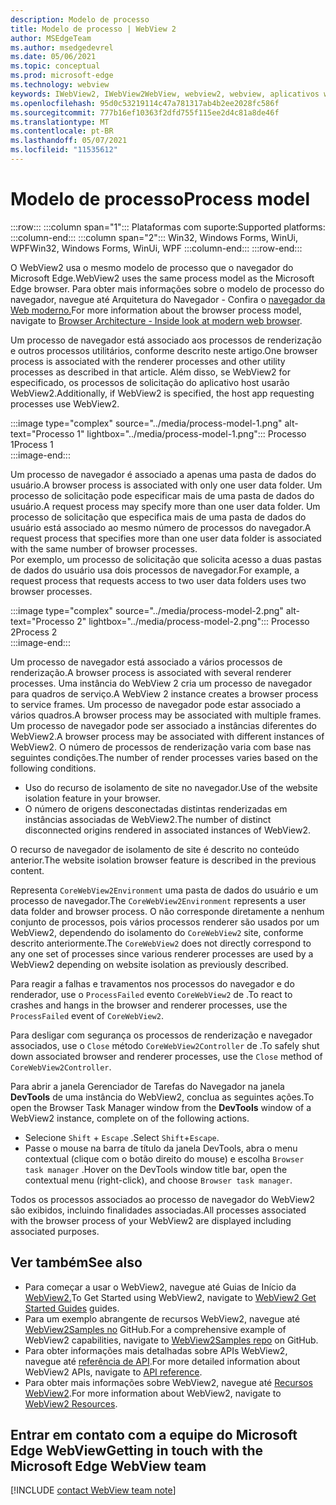 ```yaml
---
description: Modelo de processo
title: Modelo de processo | WebView 2
author: MSEdgeTeam
ms.author: msedgedevrel
ms.date: 05/06/2021
ms.topic: conceptual
ms.prod: microsoft-edge
ms.technology: webview
keywords: IWebView2, IWebView2WebView, webview2, webview, aplicativos wpf, wpf, edge, ICoreWebView2, ICoreWebView2Host, controle de navegador, html de borda
ms.openlocfilehash: 95d0c53219114c47a781317ab4b2ee2028fc586f
ms.sourcegitcommit: 777b16ef10363f2dfd755f115ee2d4c81a8de46f
ms.translationtype: MT
ms.contentlocale: pt-BR
ms.lasthandoff: 05/07/2021
ms.locfileid: "11535612"
---
```

# <a name="process-model"></a><span data-ttu-id="d6096-104">Modelo de processo</span><span class="sxs-lookup"><span data-stu-id="d6096-104">Process model</span></span>  

:::row:::
   :::column span="1":::
      <span data-ttu-id="d6096-105">Plataformas com suporte:</span><span class="sxs-lookup"><span data-stu-id="d6096-105">Supported platforms:</span></span>
   :::column-end:::
   :::column span="2":::
      <span data-ttu-id="d6096-106">Win32, Windows Forms, WinUi, WPF</span><span class="sxs-lookup"><span data-stu-id="d6096-106">Win32, Windows Forms, WinUi, WPF</span></span>
   :::column-end:::
:::row-end:::  

<span data-ttu-id="d6096-107">O WebView2 usa o mesmo modelo de processo que o navegador do Microsoft Edge.</span><span class="sxs-lookup"><span data-stu-id="d6096-107">WebView2 uses the same process model as the Microsoft Edge browser.</span></span>  <span data-ttu-id="d6096-108">Para obter mais informações sobre o modelo de processo do navegador, navegue até Arquitetura do Navegador - Confira o [navegador da Web moderno.][GoogleDeveloperWebUpdates201809InsideBrowserPart1BrowserArchitecture]</span><span class="sxs-lookup"><span data-stu-id="d6096-108">For more information about the browser process model, navigate to [Browser Architecture - Inside look at modern web browser][GoogleDeveloperWebUpdates201809InsideBrowserPart1BrowserArchitecture].</span></span>  

<span data-ttu-id="d6096-109">Um processo de navegador está associado aos processos de renderização e outros processos utilitários, conforme descrito neste artigo.</span><span class="sxs-lookup"><span data-stu-id="d6096-109">One browser process is associated with the renderer processes and other utility processes as described in that article.</span></span>  <span data-ttu-id="d6096-110">Além disso, se WebView2 for especificado, os processos de solicitação do aplicativo host usarão WebView2.</span><span class="sxs-lookup"><span data-stu-id="d6096-110">Additionally, if WebView2 is specified, the host app requesting processes use WebView2.</span></span>  

:::image type="complex" source="../media/process-model-1.png" alt-text="Processo 1" lightbox="../media/process-model-1.png":::
   <span data-ttu-id="d6096-112">Processo 1</span><span class="sxs-lookup"><span data-stu-id="d6096-112">Process 1</span></span>  
:::image-end:::    

<span data-ttu-id="d6096-113">Um processo de navegador é associado a apenas uma pasta de dados do usuário.</span><span class="sxs-lookup"><span data-stu-id="d6096-113">A browser process is associated with only one user data folder.</span></span>  <span data-ttu-id="d6096-114">Um processo de solicitação pode especificar mais de uma pasta de dados do usuário.</span><span class="sxs-lookup"><span data-stu-id="d6096-114">A request process may specify more than one user data folder.</span></span>  <span data-ttu-id="d6096-115">Um processo de solicitação que especifica mais de uma pasta de dados do usuário está associado ao mesmo número de processos do navegador.</span><span class="sxs-lookup"><span data-stu-id="d6096-115">A request process that specifies more than one user data folder is associated with the same number of browser processes.</span></span>  
<span data-ttu-id="d6096-116">Por exemplo, um processo de solicitação que solicita acesso a duas pastas de dados do usuário usa dois processos de navegador.</span><span class="sxs-lookup"><span data-stu-id="d6096-116">For example, a request process that requests access to two user data folders uses two browser processes.</span></span>  

:::image type="complex" source="../media/process-model-2.png" alt-text="Processo 2" lightbox="../media/process-model-2.png":::
   <span data-ttu-id="d6096-118">Processo 2</span><span class="sxs-lookup"><span data-stu-id="d6096-118">Process 2</span></span>  
:::image-end:::    

<span data-ttu-id="d6096-119">Um processo de navegador está associado a vários processos de renderização.</span><span class="sxs-lookup"><span data-stu-id="d6096-119">A browser process is associated with several renderer processes.</span></span>  <span data-ttu-id="d6096-120">Uma instância do WebView 2 cria um processo de navegador para quadros de serviço.</span><span class="sxs-lookup"><span data-stu-id="d6096-120">A WebView 2 instance creates a browser process to service frames.</span></span>  <span data-ttu-id="d6096-121">Um processo de navegador pode estar associado a vários quadros.</span><span class="sxs-lookup"><span data-stu-id="d6096-121">A browser process may be associated with multiple frames.</span></span>  <span data-ttu-id="d6096-122">Um processo de navegador pode ser associado a instâncias diferentes do WebView2.</span><span class="sxs-lookup"><span data-stu-id="d6096-122">A browser process may be associated with different instances of WebView2.</span></span>  <span data-ttu-id="d6096-123">O número de processos de renderização varia com base nas seguintes condições.</span><span class="sxs-lookup"><span data-stu-id="d6096-123">The number of render processes varies based on the following conditions.</span></span>  

*   <span data-ttu-id="d6096-124">Uso do recurso de isolamento de site no navegador.</span><span class="sxs-lookup"><span data-stu-id="d6096-124">Use of the website isolation feature in your browser.</span></span>  
*   <span data-ttu-id="d6096-125">O número de origens desconectadas distintas renderizadas em instâncias associadas de WebView2.</span><span class="sxs-lookup"><span data-stu-id="d6096-125">The number of distinct disconnected origins rendered in associated instances of WebView2.</span></span>  
    
<span data-ttu-id="d6096-126">O recurso de navegador de isolamento de site é descrito no conteúdo anterior.</span><span class="sxs-lookup"><span data-stu-id="d6096-126">The website isolation browser feature is described in the previous content.</span></span> 
<!--todo:  which previous content?  -->  

<span data-ttu-id="d6096-127">Representa `CoreWebView2Environment` uma pasta de dados do usuário e um processo de navegador.</span><span class="sxs-lookup"><span data-stu-id="d6096-127">The `CoreWebView2Environment` represents a user data folder and browser process.</span></span>  <span data-ttu-id="d6096-128">O não corresponde diretamente a nenhum conjunto de processos, pois vários processos renderer são usados por um WebView2, dependendo do isolamento do `CoreWebView2` site, conforme descrito anteriormente.</span><span class="sxs-lookup"><span data-stu-id="d6096-128">The `CoreWebView2` does not directly correspond to any one set of processes since various renderer processes are used by a WebView2 depending on website isolation as previously described.</span></span>  

<span data-ttu-id="d6096-129">Para reagir a falhas e travamentos nos processos do navegador e do renderador, use o `ProcessFailed` evento `CoreWebView2` de .</span><span class="sxs-lookup"><span data-stu-id="d6096-129">To react to crashes and hangs in the browser and renderer processes, use the `ProcessFailed` event of `CoreWebView2`.</span></span>  

<span data-ttu-id="d6096-130">Para desligar com segurança os processos de renderização e navegador associados, use o `Close` método `CoreWebView2Controller` de .</span><span class="sxs-lookup"><span data-stu-id="d6096-130">To safely shut down associated browser and renderer processes, use the `Close` method of `CoreWebView2Controller`.</span></span>  

<span data-ttu-id="d6096-131">Para abrir a janela Gerenciador de Tarefas do Navegador na janela **DevTools** de uma instância do WebView2, conclua as seguintes ações.</span><span class="sxs-lookup"><span data-stu-id="d6096-131">To open the Browser Task Manager window from the **DevTools** window of a WebView2 instance, complete on of the following actions.</span></span>  

*   <span data-ttu-id="d6096-132">Selecione `Shift` + `Escape` .</span><span class="sxs-lookup"><span data-stu-id="d6096-132">Select `Shift`+`Escape`.</span></span>  
*   <span data-ttu-id="d6096-133">Passe o mouse na barra de título da janela DevTools, abra o menu contextual \(clique com o botão direito do mouse\) e escolha `Browser task manager` .</span><span class="sxs-lookup"><span data-stu-id="d6096-133">Hover on the DevTools window title bar, open the contextual menu \(right-click\), and choose `Browser task manager`.</span></span>  
    
<span data-ttu-id="d6096-134">Todos os processos associados ao processo de navegador do WebView2 são exibidos, incluindo finalidades associadas.</span><span class="sxs-lookup"><span data-stu-id="d6096-134">All processes associated with the browser process of your WebView2 are displayed including associated purposes.</span></span>  

## <a name="see-also"></a><span data-ttu-id="d6096-135">Ver também</span><span class="sxs-lookup"><span data-stu-id="d6096-135">See also</span></span>  

*   <span data-ttu-id="d6096-136">Para começar a usar o WebView2, navegue até Guias de Início da [WebView2.][Webview2IndexGetStarted]</span><span class="sxs-lookup"><span data-stu-id="d6096-136">To Get Started using WebView2, navigate to [WebView2 Get Started Guides][Webview2IndexGetStarted] guides.</span></span>  
*   <span data-ttu-id="d6096-137">Para um exemplo abrangente de recursos WebView2, navegue até [WebView2Samples no][GithubMicrosoftedgeWebview2samples] GitHub.</span><span class="sxs-lookup"><span data-stu-id="d6096-137">For a comprehensive example of WebView2 capabilities, navigate to [WebView2Samples repo][GithubMicrosoftedgeWebview2samples] on GitHub.</span></span>  
*   <span data-ttu-id="d6096-138">Para obter informações mais detalhadas sobre APIs WebView2, navegue até [referência de API][DotnetApiMicrosoftWebWebview2WpfWebview2].</span><span class="sxs-lookup"><span data-stu-id="d6096-138">For more detailed information about WebView2 APIs, navigate to [API reference][DotnetApiMicrosoftWebWebview2WpfWebview2].</span></span>  
*   <span data-ttu-id="d6096-139">Para obter mais informações sobre WebView2, navegue até [Recursos WebView2][Webview2IndexNextSteps].</span><span class="sxs-lookup"><span data-stu-id="d6096-139">For more information about WebView2, navigate to [WebView2 Resources][Webview2IndexNextSteps].</span></span>  
    
## <a name="getting-in-touch-with-the-microsoft-edge-webview-team"></a><span data-ttu-id="d6096-140">Entrar em contato com a equipe do Microsoft Edge WebView</span><span class="sxs-lookup"><span data-stu-id="d6096-140">Getting in touch with the Microsoft Edge WebView team</span></span>  

[!INCLUDE [contact WebView team note](../includes/contact-webview-team-note.md)]  

<!-- links -->  

[Webview2IndexGetStarted]: ../index.md#get-started "Introdução - Introdução ao Microsoft Edge WebView2 | Microsoft Docs"  
[Webview2IndexNextSteps]: ../index.md#next-steps "Próximas etapas - Introdução ao Microsoft Edge WebView2 | Microsoft Docs"  

[DotnetApiMicrosoftWebWebview2WpfWebview2]: /dotnet/api/microsoft.web.webview2.wpf.webview2 "WebView2 Class | Microsoft Docs"  

[GithubMicrosoftedgeWebview2samples]: https://github.com/MicrosoftEdge/WebView2Samples "Exemplos de WebView2 - MicrosoftEdge/WebView2Samples | GitHub"  

[GoogleDeveloperWebUpdates201809InsideBrowserPart1BrowserArchitecture]: https://developers.google.com/web/updates/2018/09/inside-browser-part1#browser-architecture "Arquitetura do Navegador - Veja o navegador da Web moderno (parte 1)"  
